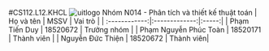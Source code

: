 #CS112.L12.KHCL
<space><space>
![uitlogo](https://portal.uit.edu.vn/Styles/profi/images/logo186x150.png)
<space><space>
Nhóm N014 - Phân tích và thiết kế thuật toán
|       Họ và tên      |       MSSV       |  Vai trò  |
| :------------:|:-------------:|:-----:|
| Phạm Tiến Duy        |        18520672      |  Trưởng nhóm    |
|     Phạm Nguyễn Phúc Toàn         |       18520171     |   Thành viên |
|     Nguyễn Đức Thiện       |  18520672        |    Thành viên|

